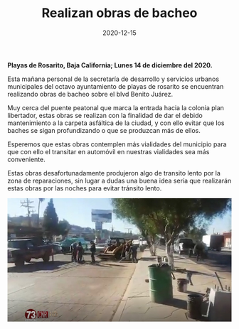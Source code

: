 ﻿---
layout: blog
title:  "Realizan obras de bacheo"
date:   2020-12-15
categories: rosarito
permalink: /:categories/:title:output_ext
image: /img/cnr/2020-12-15-realizan-obras-de-bacheo.jpeg
alt: "Realizan obras de bacheo"
autor: 
---
 
**Playas de Rosarito, Baja California; Lunes 14 de diciembre del 2020.**


Esta mañana personal de la secretaría de desarrollo y servicios urbanos municipales del octavo ayuntamiento de playas de rosarito se encuentran realizando obras de bacheo sobre el blvd Benito Juárez.


Muy cerca del puente peatonal que marca la entrada hacia la colonia plan libertador, estas obras se realizan con la finalidad de dar el debido mantenimiento a la carpeta asfáltica de la ciudad, y con ello evitar que los baches se sigan profundizando o que se produzcan más de ellos.


Esperemos que estas obras contemplen más vialidades del municipio para que con ello el transitar en automóvil en nuestras vialidades sea más conveniente.


Estas obras desafortunadamente produjeron algo de transito lento por la zona de reparaciones, sin lugar a dudas una buena idea sería que realizarán estas obras por las noches para evitar tránsito lento.

<div id="carouselExampleSlidesOnly" class="carousel slide" data-ride="carousel">
  <div class="carousel-inner">
    <div class="carousel-item active">
       <img class="d-block w-100" src="/img/cnr/2020-12-15-realizan-obras-de-bacheo.jpeg" loading="lazy"  alt="Realizan obras de bacheo">
    </div>
  </div>
</div>